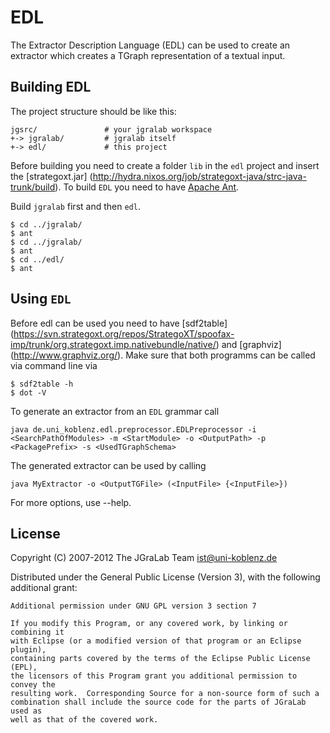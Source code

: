 # EDL

The Extractor Description Language (EDL) can be used to create an extractor which creates a TGraph representation of a textual input.

## Building EDL

The project structure should be like this:

    jgsrc/               # your jgralab workspace
    +-> jgralab/         # jgralab itself
	+-> edl/             # this project

Before building you need to create a folder `lib` in the `edl` project and insert the [strategoxt.jar] (http://hydra.nixos.org/job/strategoxt-java/strc-java-trunk/build). To build `EDL` you need to have [Apache Ant](http://ant.apache.org/).

Build `jgralab` first and then `edl`.

    $ cd ../jgralab/
    $ ant
    $ cd ../jgralab/
    $ ant
    $ cd ../edl/
    $ ant

## Using `EDL`

Before edl can be used you need to have [sdf2table] (https://svn.strategoxt.org/repos/StrategoXT/spoofax-imp/trunk/org.strategoxt.imp.nativebundle/native/) and [graphviz] (http://www.graphviz.org/). Make sure that both programms can be called via command line via

    $ sdf2table -h
	$ dot -V

To generate an extractor from an `EDL` grammar call

    java de.uni_koblenz.edl.preprocessor.EDLPreprocessor -i <SearchPathOfModules> -m <StartModule> -o <OutputPath> -p <PackagePrefix> -s <UsedTGraphSchema>

The generated extractor can be used by calling

    java MyExtractor -o <OutputTGFile> (<InputFile> {<InputFile>})

For more options, use --help.

## License

Copyright (C) 2007-2012 The JGraLab Team <ist@uni-koblenz.de>

Distributed under the General Public License (Version 3), with the following
additional grant:

    Additional permission under GNU GPL version 3 section 7

    If you modify this Program, or any covered work, by linking or combining it
    with Eclipse (or a modified version of that program or an Eclipse plugin),
    containing parts covered by the terms of the Eclipse Public License (EPL),
    the licensors of this Program grant you additional permission to convey the
    resulting work.  Corresponding Source for a non-source form of such a
    combination shall include the source code for the parts of JGraLab used as
    well as that of the covered work.


<!-- Local Variables:        -->
<!-- mode: markdown          -->
<!-- indent-tabs-mode: nil   -->
<!-- End:                    -->
